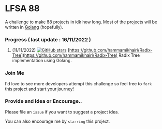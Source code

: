 
# LFSA 88

A challenge to make 88 projects in idk how long. Most of the projects will be written in [Golang](https://go.dev/) (hopefully).

### Progress ( last update : 16/11/2022 )

1. (11/11/2022) [![GitHub stars](https://img.shields.io/github/stars/hammamikhairi/Radix-Tree?style=social)](https://github.com/hammamikhairi/Radix-Tree/stargazers/) [https://github.com/hammamikhairi/Radix-Tree](https://github.com/hammamikhairi/Radix-Tree) Radix Tree implementation using Golang.

### Join Me

I'd love to see more developers attempt this challenge so feel free to `fork` this project and start your journey!

### Provide and Idea or Encourage..

Please file an `issue` if you want to suggest a project idea.

You can also encourage me by `starring` this project.


